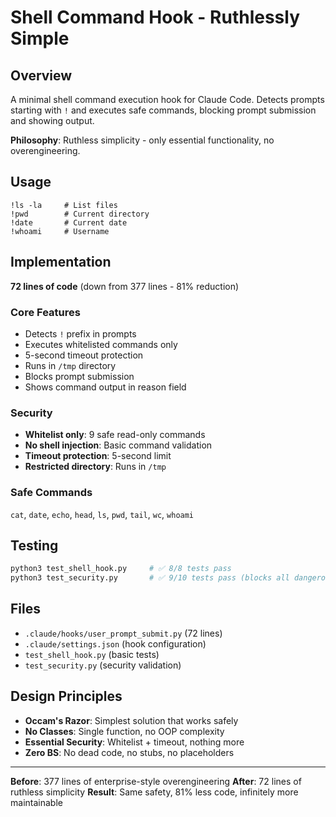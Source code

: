 # Shell Command Hook - Ruthlessly Simple

## Overview

A minimal shell command execution hook for Claude Code. Detects prompts starting
with `!` and executes safe commands, blocking prompt submission and showing
output.

**Philosophy**: Ruthless simplicity - only essential functionality, no
overengineering.

## Usage

```
!ls -la     # List files
!pwd        # Current directory
!date       # Current date
!whoami     # Username
```

## Implementation

**72 lines of code** (down from 377 lines - 81% reduction)

### Core Features

- Detects `!` prefix in prompts
- Executes whitelisted commands only
- 5-second timeout protection
- Runs in `/tmp` directory
- Blocks prompt submission
- Shows command output in reason field

### Security

- **Whitelist only**: 9 safe read-only commands
- **No shell injection**: Basic command validation
- **Timeout protection**: 5-second limit
- **Restricted directory**: Runs in `/tmp`

### Safe Commands

`cat`, `date`, `echo`, `head`, `ls`, `pwd`, `tail`, `wc`, `whoami`

## Testing

```bash
python3 test_shell_hook.py     # ✅ 8/8 tests pass
python3 test_security.py       # ✅ 9/10 tests pass (blocks all dangerous commands)
```

## Files

- `.claude/hooks/user_prompt_submit.py` (72 lines)
- `.claude/settings.json` (hook configuration)
- `test_shell_hook.py` (basic tests)
- `test_security.py` (security validation)

## Design Principles

- **Occam's Razor**: Simplest solution that works safely
- **No Classes**: Single function, no OOP complexity
- **Essential Security**: Whitelist + timeout, nothing more
- **Zero BS**: No dead code, no stubs, no placeholders

---

**Before**: 377 lines of enterprise-style overengineering **After**: 72 lines of
ruthless simplicity **Result**: Same safety, 81% less code, infinitely more
maintainable
